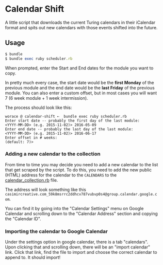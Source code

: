# Calendar Shift

A little script that downloads the current Turing calendars in their iCalendar format and spits out new calendars with those events shifted into the future.

## Usage

```rb
$ bundle
$ bundle exec ruby scheduler.rb
```

When prompted, enter the Start and End dates for the module you want to copy.

In pretty much every case, the start date would be the **first Monday** of the previous module and the end date would be the **last Friday** of the previous module.
You can also enter a custom offset, but in most cases you will want 7 (6 week module + 1 week intermission).

The process should look like this:

```
worace @ calendar-shift ➸  bundle exec ruby scheduler.rb
Enter start date -- probably the first day of the last module:
<YYYY-MM-DD> (e.g. 2015-11-02)> 2016-05-09
Enter end date -- probably the last day of the last module:
<YYYY-MM-DD> (e.g. 2015-11-02)> 2016-06-17
Enter offset in # weeks:
(default: 7)>
```


### Adding a new calendar to the collection

From time to time you may decide you need to add a new calendar to the list that get scraped by the script. To do this, you need to add the new public (HTML) address for the calendar to the `CALENDARS` to the [calendar_collection.rb](https://github.com/turingschool/calendar-shift/blob/master/lib/calendar_collection.rb) file.


The address will look something like this `casimircreative.com_59k8msrrc2ddhcv787vubvp0s4@group.calendar.google.com`.

You can find it by going into the "Calendar Settings" menu on Google Calendar and scrolling down to the "Calendar Address" section and copying the "Calendar ID".

### Importing the calendar to Google Calendar

Under the settings option in google calendar, there is a tab "calendars". Upon clicking that and scrolling down, there will be an "import calendar" link. Click that link, find the file to import and choose the correct calendar to append to. It should import!
